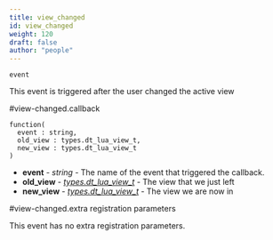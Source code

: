 ```yaml
---
title: view_changed
id: view_changed
weight: 120
draft: false
author: "people"
---
```


`event`

This event is triggered after the user changed the active view

#view-changed.callback

```
function(
  event : string,
  old_view : types.dt_lua_view_t,
  new_view : types.dt_lua_view_t
)
```

* **event** - _string_ - The name of the event that triggered the callback.
* **old_view** - _[types.dt_lua_view_t](../types/dt_lua_view_t)_ - The view that we just left
* **new_view** - _[types.dt_lua_view_t](../types/dt_lua_view_t)_ - The view we are now in

#view-changed.extra registration parameters

This event has no extra registration parameters.

